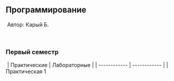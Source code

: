 ## Программирование
​
Автор: Карый Б.

​
### Первый семестр
​
| Практические | Лабораторные |
| ------------ | ------------ |
| Практическая 1 

